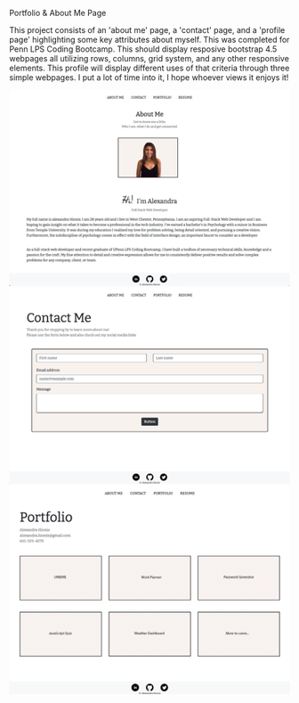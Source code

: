 Portfolio & About Me Page

This project consists of an 'about me' page, a 'contact' page, and a 'profile page' highlighting some key attributes about myself. This was completed for Penn LPS Coding Bootcamp.
This should display resposive bootstrap 4.5 webpages all utilizing rows, columns, grid system, and any other responsive elements.
This profile will display different uses of that criteria through three simple webpages. I put a lot of time into it, I hope whoever views it enjoys it!

![about](assets/images/about.png)
![contact](assets/images/contact.png)
![portfolio](assets/images/portfolio.png)